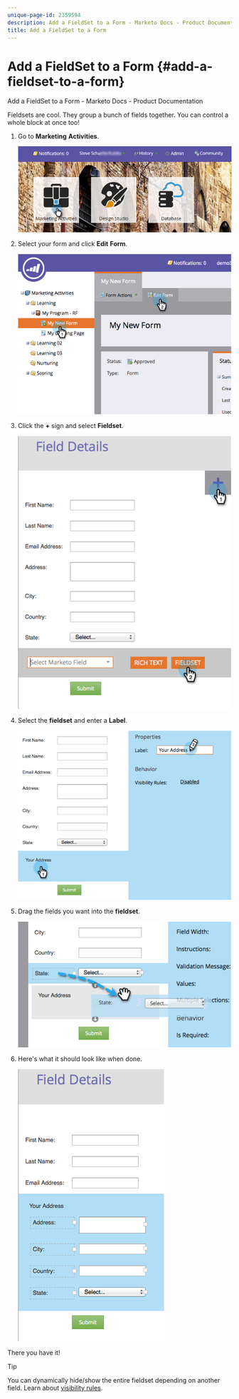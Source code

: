 ```yaml
---
unique-page-id: 2359594
description: Add a FieldSet to a Form - Marketo Docs - Product Documentation
title: Add a FieldSet to a Form
---
```


# Add a FieldSet to a Form {#add-a-fieldset-to-a-form}

Add a FieldSet to a Form - Marketo Docs - Product Documentation

Fieldsets are cool. They group a bunch of fields together. You can control a whole block at once too!

1. Go to **Marketing** **Activities**.

   ![](assets/login-marketing-activities-1.png)

1. Select your form and click **Edit** **Form**. 

   ![](assets/image2014-9-15-15-3a1-3a22.png)

1. Click the **+** sign and select **Fieldset**. 

   ![](assets/image2014-9-15-15-3a1-3a43.png)

1. Select the **fieldset** and enter a **Label**.

   ![](assets/image2014-9-15-15-3a2-3a0.png)

1. Drag the fields you want into the **fieldset**. 

   ![](assets/image2014-9-15-15-3a2-3a13.png)

1. Here's what it should look like when done. 

   ![](assets/image2014-9-15-15-3a2-3a31.png)

There you have it!

>[!TIP]
>
>You can dynamically hide/show the entire fieldset depending on another field. Learn about [visibility rules](dynamically-toggle-visibility-of-a-form-field.md).

